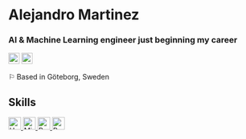 # Alejandro Martinez
### AI & Machine Learning engineer just beginning my career



 <a aligh="left" href="mailto:ale.mar.vil46@gmail.com" target="_blank" rel="noreferrer noopener"><img src="https://raw.githubusercontent.com/0xShapeShifter/readme-md/master/public/images/socials/at.svg" alt="Email" width="22" height="22" /></a> <a aligh="left" href="https://www.linkedin.com/in/https://www.linkedin.com/in/alejandro-m-v/" target="_blank" rel="noreferrer noopener"><img src="https://raw.githubusercontent.com/0xShapeShifter/readme-md/master/public/images/socials/linkedin.svg" alt="LinkedIn" width="22" height="22" /></a>  

⚐ Based in Göteborg, Sweden



 ## Skills

<a href="https://www.haskell.org/" target="_blank" rel="noreferrer noopener">
  <img src="https://cdn.jsdelivr.net/gh/devicons/devicon@latest/icons/haskell/haskell-original.svg" alt="Haskell" width="25" height="25" />
</a>
<a href="https://www.microsoft.com/en-us/sql-server" target="_blank" rel="noreferrer noopener">
  <img src="https://cdn.jsdelivr.net/gh/devicons/devicon@latest/icons/microsoftsqlserver/microsoftsqlserver-original.svg" alt="Microsoft SQL Server" width="25" height="25" />
</a>
<a href="https://www.python.org" target="_blank" rel="noreferrer noopener">
  <img src="https://cdn.jsdelivr.net/gh/devicons/devicon@latest/icons/python/python-original.svg" alt="Python" width="25" height="25" />
</a>
<a href="https://r-lang.com/what-is-r-language/" target="_blank" rel="noreferrer noopener">
  <img src="https://cdn.jsdelivr.net/gh/devicons/devicon@latest/icons/r/r-original.svg" alt="R" width="25" height="25" />
</a>
